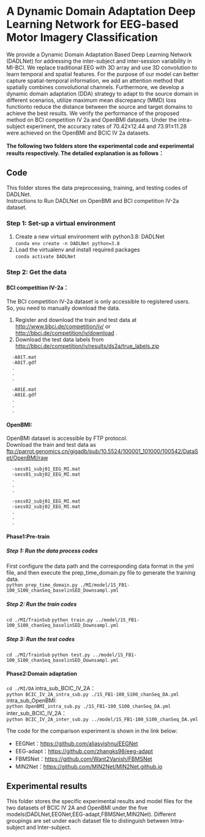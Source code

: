 # A Dynamic Domain Adaptation Deep Learning Network for EEG-based Motor Imagery Classification
We provide a Dynamic Domain Adaptation Based Deep Learning Network (DADLNet) for addressing the inter-subject and inter-session variability in MI-BCI. We replace traditional EEG with 3D array and use 3D convolution to learn temporal and spatial features. For the purpose of our model can better capture spatial-temporal information, we add an attention method that spatially combines convolutional channels. Furthermore, we develop a dynamic domain adaptation (DDA) strategy to adapt to the source domain in different scenarios, utilize maximum mean discrepancy (MMD) loss functionto reduce the distance between the source and target domains to achieve the best results. We verify the performance of the proposed method on BCI competition IV 2a and OpenBMI datasets. Under the intra-subject experiment, the accuracy rates of 70.42±12.44 and 73.91±11.28 were achieved on the OpenBMI and BCIC IV 2a datasets.<br><br>
**The following two folders store the experimental code and experimental results respectively. The detailed explanation is as follows：**
## Code
This folder stores the data preprocessing, training, and testing codes of DADLNet.<br>
Instructions to Run DADLNet on OpenBMI and BCI competition IV-2a dataset. <br>
### Step 1: Set-up a virtual environment
1. Create a new virtual environment with python3.8: DADLNet<br>
```conda env create -n DADLNet python=3.8```
2. Load the virtualenv and install required packages<br>
```conda activate DADLNet```<br>
### Step 2: Get the data
#### BCI competition IV-2a：
The BCI competition IV-2a dataset is only accessible to registered users. So, you need to manually download the data.
1. Register and download the train and test data at http://www.bbci.de/competition/iv/  or http://bbci.de/competition/iv/download .
2. Download the test data labels from http://bbci.de/competition/iv/results/ds2a/true_labels.zip
``` 
  -A01T.mat
  -A01T.gdf
  .
  .
  .

  -A01E.mat
  -A01E.gdf
  .
  .
  . 
```
#### OpenBMI:
OpenBMI dataset is accessible by FTP protocol. <br>
Download the train and test data as ftp://parrot.genomics.cn/gigadb/pub/10.5524/100001_101000/100542/DataSet/OpenBMI/raw
``` 
  -sess01_subj01_EEG_MI.mat
  -sess01_subj02_EEG_MI.mat
  .
  .
  .

  -sess02_subj01_EEG_MI.mat
  -sess02_subj02_EEG_MI.mat
  .
  .
  . 
```
#### Phase1:Pre-train
#####  Step 1: Run the data process codes
First configure the data path and the corresponding data format in the yml file, and then execute the prep_time_domain.py file to generate the training data.<br>
```python prep_time_domain.py ./MI/model/1S_FB1-100_S100_chanSeq_baselinSED_Downsampl.yml```
#####  Step 2: Run the train codes
```cd ./MI/TrainSub```
```python train.py ../model/1S_FB1-100_S100_chanSeq_baselinSED_Downsampl.yml```
#####  Step 3: Run the test codes
```cd ./MI/TrainSub```
```python test.py ../model/1S_FB1-100_S100_chanSeq_baselinSED_Downsampl.yml```
#### Phase2:Domain adaptation
```cd ./MI/DA```
intra_sub_BCIC_IV_2A：<br>
```python BCIC_IV_2A_intra_sub.py ./1S_FB1-100_S100_chanSeq_DA.yml```
intra_sub_OpenBMI:<br>
```python OpenBMI_intra_sub.py ./1S_FB1-100_S100_chanSeq_DA.yml```
inter_sub_BCIC_IV_2A：<br>
```python BCIC_IV_2A_inter_sub.py ../model/1S_FB1-100_S100_chanSeq_DA.yml```

The code for the comparison experiment is shown in the link below:
* EEGNet：https://github.com/aliasvishnu/EEGNet
* EEG-adapt：https://github.com/zhangks98/eeg-adapt
* FBMSNet：https://github.com/Want2Vanish/FBMSNet
* MIN2Net：https://github.com/MIN2Net/MIN2Net.github.io
## Experimental results
This folder stores the specific experimental results and model files for the two datasets of BCIC IV 2A and OpenBMI under the five models(DADLNet,EEGNet,EEG-adapt,FBMSNet,MIN2Net). Different groupings are set under each dataset file to distinguish between Intra-subject and Inter-subject.
